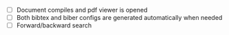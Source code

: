 - [ ] Document compiles and pdf viewer is opened
- [ ] Both bibtex and biber configs are generated automatically when needed
- [ ] Forward/backward search